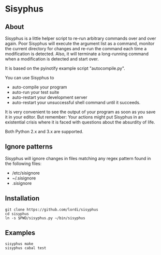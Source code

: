 Sisyphus
========

About
-----

Sisyphus is a little helper script to re-run arbitrary commands over and over again. Poor Sisyphus will execute the argument list as a command, monitor the current directory for changes and re-run the command each time a modification is detected. Also, it will terminate a long-running command when a modification is detected and start over.

It is based on the pyinotify example script "autocompile.py".

You can use Sisyphus to

 * auto-compile your program
 * auto-run your test suite
 * auto-restart your development server
 * auto-restart your unsuccessful shell command until it succeeds.

It is very convenient to see the output of your program as soon as you save it in your editor. But remember: Your actions might put Sisyphus in an existential crisis where it is faced with questions about the absurdity of life.

Both Python 2.x and 3.x are supported.

Ignore patterns
---------------

Sisyphus will ignore changes in files matching any regex pattern found in the following files:

 * /etc/sisignore
 * ~/.sisignore
 * .sisignore

Installation
------------

    git clone https://github.com/lordi/sisyphus
    cd sisyphus
    ln -s $PWD/sisyphus.py ~/bin/sisyphus

Examples
--------

    sisyphus make
    sisyphus cabal test

